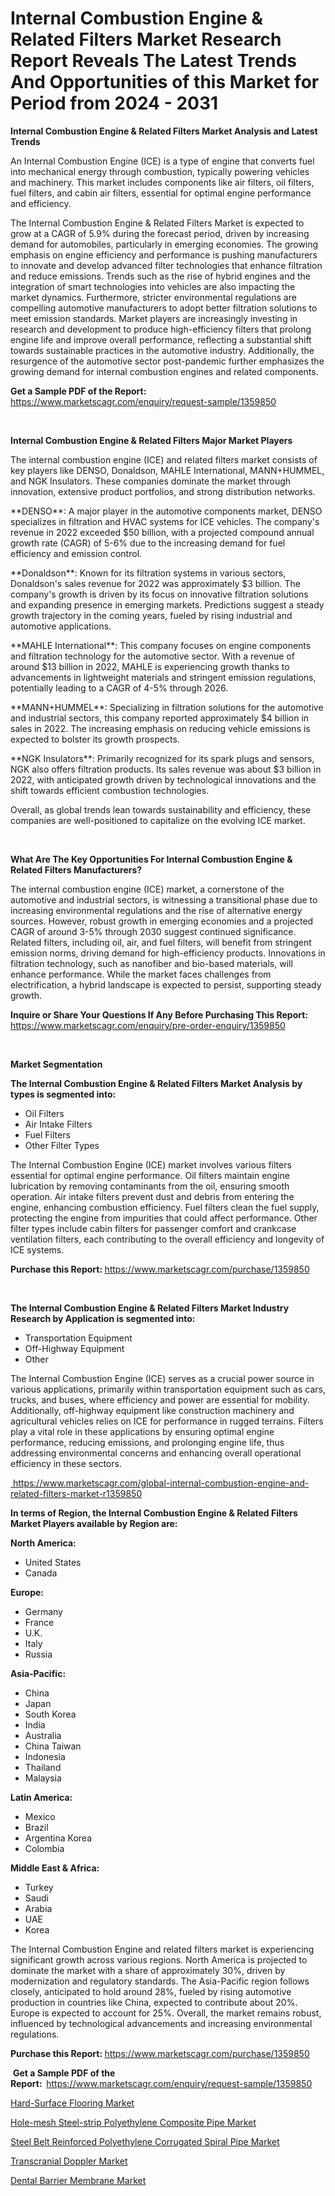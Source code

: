 <p><h1>Internal Combustion Engine & Related Filters Market Research Report Reveals The Latest Trends And Opportunities of this Market for Period from 2024 - 2031</h1></p><p><strong>Internal Combustion Engine & Related Filters Market Analysis and Latest Trends</strong></p>
<p><p>An Internal Combustion Engine (ICE) is a type of engine that converts fuel into mechanical energy through combustion, typically powering vehicles and machinery. This market includes components like air filters, oil filters, fuel filters, and cabin air filters, essential for optimal engine performance and efficiency. </p><p>The Internal Combustion Engine & Related Filters Market is expected to grow at a CAGR of 5.9% during the forecast period, driven by increasing demand for automobiles, particularly in emerging economies. The growing emphasis on engine efficiency and performance is pushing manufacturers to innovate and develop advanced filter technologies that enhance filtration and reduce emissions. Trends such as the rise of hybrid engines and the integration of smart technologies into vehicles are also impacting the market dynamics. Furthermore, stricter environmental regulations are compelling automotive manufacturers to adopt better filtration solutions to meet emission standards. Market players are increasingly investing in research and development to produce high-efficiency filters that prolong engine life and improve overall performance, reflecting a substantial shift towards sustainable practices in the automotive industry. Additionally, the resurgence of the automotive sector post-pandemic further emphasizes the growing demand for internal combustion engines and related components.</p></p>
<p><strong>Get a Sample PDF of the Report:&nbsp;</strong> <a href="https://www.marketscagr.com/enquiry/request-sample/1359850">https://www.marketscagr.com/enquiry/request-sample/1359850</a></p>
<p>&nbsp;</p>
<p><strong>Internal Combustion Engine & Related Filters Major Market Players</strong></p>
<p><p>The internal combustion engine (ICE) and related filters market consists of key players like DENSO, Donaldson, MAHLE International, MANN+HUMMEL, and NGK Insulators. These companies dominate the market through innovation, extensive product portfolios, and strong distribution networks.</p><p>**DENSO**: A major player in the automotive components market, DENSO specializes in filtration and HVAC systems for ICE vehicles. The company's revenue in 2022 exceeded $50 billion, with a projected compound annual growth rate (CAGR) of 5-6% due to the increasing demand for fuel efficiency and emission control.</p><p>**Donaldson**: Known for its filtration systems in various sectors, Donaldson's sales revenue for 2022 was approximately $3 billion. The company's growth is driven by its focus on innovative filtration solutions and expanding presence in emerging markets. Predictions suggest a steady growth trajectory in the coming years, fueled by rising industrial and automotive applications.</p><p>**MAHLE International**: This company focuses on engine components and filtration technology for the automotive sector. With a revenue of around $13 billion in 2022, MAHLE is experiencing growth thanks to advancements in lightweight materials and stringent emission regulations, potentially leading to a CAGR of 4-5% through 2026.</p><p>**MANN+HUMMEL**: Specializing in filtration solutions for the automotive and industrial sectors, this company reported approximately $4 billion in sales in 2022. The increasing emphasis on reducing vehicle emissions is expected to bolster its growth prospects.</p><p>**NGK Insulators**: Primarily recognized for its spark plugs and sensors, NGK also offers filtration products. Its sales revenue was about $3 billion in 2022, with anticipated growth driven by technological innovations and the shift towards efficient combustion technologies.</p><p>Overall, as global trends lean towards sustainability and efficiency, these companies are well-positioned to capitalize on the evolving ICE market.</p></p>
<p>&nbsp;</p>
<p><strong>What Are The Key Opportunities For Internal Combustion Engine & Related Filters Manufacturers?</strong></p>
<p><p>The internal combustion engine (ICE) market, a cornerstone of the automotive and industrial sectors, is witnessing a transitional phase due to increasing environmental regulations and the rise of alternative energy sources. However, robust growth in emerging economies and a projected CAGR of around 3-5% through 2030 suggest continued significance. Related filters, including oil, air, and fuel filters, will benefit from stringent emission norms, driving demand for high-efficiency products. Innovations in filtration technology, such as nanofiber and bio-based materials, will enhance performance. While the market faces challenges from electrification, a hybrid landscape is expected to persist, supporting steady growth.</p></p>
<p><strong>Inquire or Share Your Questions If Any Before Purchasing This Report:</strong> <a href="https://www.marketscagr.com/enquiry/pre-order-enquiry/1359850">https://www.marketscagr.com/enquiry/pre-order-enquiry/1359850</a></p>
<p>&nbsp;</p>
<p><strong>Market Segmentation</strong></p>
<p><strong>The Internal Combustion Engine & Related Filters Market Analysis by types is segmented into:</strong></p>
<p><ul><li>Oil Filters</li><li>Air Intake Filters</li><li>Fuel Filters</li><li>Other Filter Types</li></ul></p>
<p><p>The Internal Combustion Engine (ICE) market involves various filters essential for optimal engine performance. Oil filters maintain engine lubrication by removing contaminants from the oil, ensuring smooth operation. Air intake filters prevent dust and debris from entering the engine, enhancing combustion efficiency. Fuel filters clean the fuel supply, protecting the engine from impurities that could affect performance. Other filter types include cabin filters for passenger comfort and crankcase ventilation filters, each contributing to the overall efficiency and longevity of ICE systems.</p></p>
<p><strong>Purchase this Report:&nbsp;</strong><a href="https://www.marketscagr.com/purchase/1359850">https://www.marketscagr.com/purchase/1359850</a></p>
<p>&nbsp;</p>
<p><strong>The Internal Combustion Engine & Related Filters Market Industry Research by Application is segmented into:</strong></p>
<p><ul><li>Transportation Equipment</li><li>Off-Highway Equipment</li><li>Other</li></ul></p>
<p><p>The Internal Combustion Engine (ICE) serves as a crucial power source in various applications, primarily within transportation equipment such as cars, trucks, and buses, where efficiency and power are essential for mobility. Additionally, off-highway equipment like construction machinery and agricultural vehicles relies on ICE for performance in rugged terrains. Filters play a vital role in these applications by ensuring optimal engine performance, reducing emissions, and prolonging engine life, thus addressing environmental concerns and enhancing overall operational efficiency in these sectors.</p></p>
<p><a href="https://www.marketscagr.com/global-internal-combustion-engine-and-related-filters-market-r1359850">&nbsp;https://www.marketscagr.com/global-internal-combustion-engine-and-related-filters-market-r1359850</a></p>
<p><strong>In terms of Region, the Internal Combustion Engine & Related Filters Market Players available by Region are:</strong></p>
<p>
    <p> <strong> North America: </strong>
        <ul>
            <li>United States</li>
            <li>Canada</li>
        </ul>
        </p> 
    <p> <strong> Europe: </strong>
        <ul>
            <li>Germany</li>
            <li>France</li>
            <li>U.K.</li>
            <li>Italy</li>
            <li>Russia</li>
        </ul>
        </p> 
    <p> <strong> Asia-Pacific: </strong>
        <ul>
            <li>China</li>
            <li>Japan</li>
            <li>South Korea</li>
            <li>India</li>
            <li>Australia</li>
            <li>China Taiwan</li>
            <li>Indonesia</li>
            <li>Thailand</li>
            <li>Malaysia</li>
        </ul>
        </p> 
    <p> <strong> Latin America: </strong>
        <ul>
            <li>Mexico</li>
            <li>Brazil</li>
            <li>Argentina Korea</li>
            <li>Colombia</li>
        </ul>
        </p> 
    <p> <strong> Middle East & Africa: </strong>
        <ul>
            <li>Turkey</li>
            <li>Saudi</li>
            <li>Arabia</li>
            <li>UAE</li>
            <li>Korea</li>
        </ul>
    </p>
    </p>
<p><p>The Internal Combustion Engine and related filters market is experiencing significant growth across various regions. North America is projected to dominate the market with a share of approximately 30%, driven by modernization and regulatory standards. The Asia-Pacific region follows closely, anticipated to hold around 28%, fueled by rising automotive production in countries like China, expected to contribute about 20%. Europe is expected to account for 25%. Overall, the market remains robust, influenced by technological advancements and increasing environmental regulations.</p></p>
<p><strong>Purchase this Report: </strong><a href="https://www.marketscagr.com/purchase/1359850">https://www.marketscagr.com/purchase/1359850</a></p>
<p>&nbsp;<strong>Get a Sample PDF of the Report:&nbsp;&nbsp;</strong><a href="https://www.marketscagr.com/enquiry/request-sample/1359850">https://www.marketscagr.com/enquiry/request-sample/1359850</a></p>
<p><strong></strong></p>
<p><p><a href="https://github.com/Krish2023na/Market-Research-Report-List-6/blob/main/hard-surface-flooring-market.md">Hard-Surface Flooring Market</a></p><p><a href="https://issuu.com/reportprime-2/docs/hole-mesh-steel-strip-polyethylene-_720befcdc237fe">Hole-mesh Steel-strip Polyethylene Composite Pipe Market</a></p><p><a href="https://issuu.com/reportprime-2/docs/steel-belt-reinforced-polyethylene-_5fad8ce7b99866">Steel Belt Reinforced Polyethylene Corrugated Spiral Pipe Market</a></p><p><a href="https://www.linkedin.com/pulse/transcranial-doppler-market-overview-global-trends-future-hlese?trackingId=45j4LDcWReyW9LFh5g%2FxEQ%3D%3D">Transcranial Doppler Market</a></p><p><a href="https://www.linkedin.com/pulse/dental-barrier-membrane-market-trends-detailed-study-its-6u5ge?trackingId=2vUJejutQLqDyjL7GRBNyw%3D%3D">Dental Barrier Membrane Market</a></p></p>